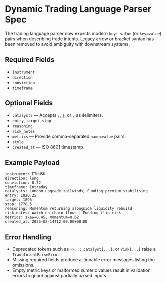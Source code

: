 # Dynamic Trading Language Parser Spec

The trading language parser now expects modern `key: value` (or `key=value`)
pairs when describing trade intents. Legacy arrow or bracket syntax has been
removed to avoid ambiguity with downstream systems.

## Required Fields

- `instrument`
- `direction`
- `conviction`
- `timeframe`

## Optional Fields

- `catalysts` — Accepts `;`, `|`, or `,` as delimiters.
- `entry`, `target`, `stop`
- `reasoning`
- `risk_notes`
- `metrics` — Provide comma-separated `name=value` pairs.
- `style`
- `created_at` — ISO 8601 timestamp.

## Example Payload

```text
instrument: ETHUSD
direction: long
conviction: 0.72
timeframe: Intraday
catalysts: London upgrade tailwinds; Funding premium stabilising
entry: 1820.25
target: 1895
stop: 1778.5
reasoning: Momentum returning alongside liquidity rebuild
risk_notes: Watch on-chain flows | Funding flip risk
metrics: skew=0.45, momentum=0.62
created_at: 2025-02-14T12:00:00+00:00
```

## Error Handling

- Deprecated tokens such as `->`, `::`, `catalyst[...]`, or `risk[...]` raise a
  `TradeIntentParseError`.
- Missing required fields produce actionable error messages listing the
  omissions.
- Empty metric keys or malformed numeric values result in validation errors to
  guard against partially parsed inputs.
